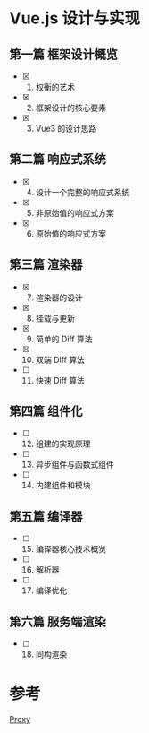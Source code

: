 # Vue.js 设计与实现

## 第一篇 框架设计概览

- [x] 1. 权衡的艺术
- [x] 2. 框架设计的核心要素
- [x] 3. Vue3 的设计思路

## 第二篇 响应式系统

- [x] 4. 设计一个完整的响应式系统
- [x] 5. 非原始值的响应式方案
- [x] 6. 原始值的响应式方案

## 第三篇 渲染器

- [x] 7. 渲染器的设计
- [x] 8. 挂载与更新
- [x] 9. 简单的 Diff 算法
- [x] 10. 双端 Diff 算法
- [ ] 11. 快速 Diff 算法

## 第四篇 组件化

- [ ] 12. 组建的实现原理
- [ ] 13. 异步组件与函数式组件
- [ ] 14. 内建组件和模块

## 第五篇 编译器

- [ ] 15. 编译器核心技术概览
- [ ] 16. 解析器
- [ ] 17. 编译优化

## 第六篇 服务端渲染

- [ ] 18. 同构渲染

# 参考

[Proxy](https://developer.mozilla.org/zh-CN/docs/Web/JavaScript/Reference/Global_Objects/Proxy)
